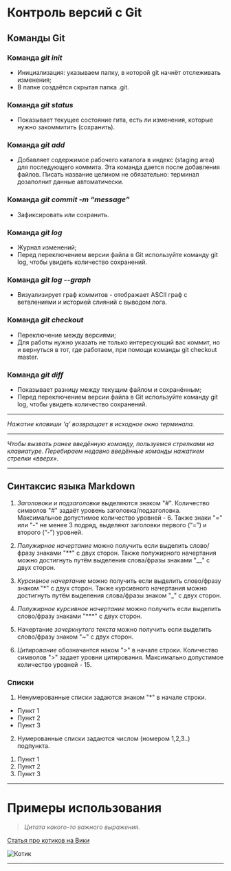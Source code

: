 # Контроль версий с Git
## __Команды Git__

### Команда *git init*
* Инициализация: указываем папку, в которой git начнёт отслеживать изменения;
* В папке создаётся скрытая папка .git.

### Команда *git status*
* Показывает текущее состояние гита, есть  ли изменения, которые нужно закоммитить (сохранить).

### Команда *git add*
* Добавляет содержимое рабочего каталога  в индекс (staging area) для последующего коммита. Эта команда дается после добавления файлов. Писать название целиком не обязательно: терминал дозаполнит данные автоматически.

### Команда *git commit -m “message”*
* Зафиксировать или сохранить.

### Команда *git log*
* Журнал изменений;
* Перед переключением версии файла в Git используйте команду git log, чтобы увидеть количество сохранений.

### Команда *git log --graph*
* Визуализирует граф коммитов - отображает ASCII граф с ветвлениями и историей слияний c выводом лога.

### Команда *git checkout*
* Переключение между версиями;
* Для работы нужно указать не только интересующий вас коммит, но и вернуться  в тот, где работаем, при помощи команды  git checkout master.

### Команда *git diff*
* Показывает разницу между текущим файлом и сохранённым;
* Перед переключением версии файла в Git используйте команду git log, чтобы увидеть количество сохранений.

***
*Нажатие клавиши ‘q’ возвращает  в исходное окно терминала.*
***
*Чтобы вызвать ранее введённую команду, пользуемся стрелками на клавиатуре. Перебираем недавно введённые команды нажатием стрелки «вверх».*
***

## __Синтаксис языка Markdown__
1. _Заголовоки и подзаголовки_ выделяются знаком "#". Количество символов "#" задаёт уровень заголовка/подзаголовка. Максимальное допустимое количество уровней - 6. Также знаки "=" или "-" не менее 3 подряд, выделяют заголовки  первого (“=”) и второго (“-”) уровней.

2. _Полужирное начертание_ можно получить если выделить слово/фразу знаками "**" с двух сторон. Также полужирного начертания можно достигнуть путём выделения слова/фразы знаками "__" с двух сторон.

3. _Курсивное начертание_ можно получить если выделить слово/фразу знаком "*" с двух сторон. Также курсивного начертания можно достигнуть путём выделения слова/фразы знаком "_" с двух сторон.

4. _Полужирное курсивное начертание_ можно получить если выделить слово/фразу знаками "***" с двух сторон.

5. Начертание _зачеркнутого текста_ можно получить если выделить слово/фразу знаком "~" с двух сторон.

6. _Цитирование_ обозначантся наком ">" в начале строки. Количество символов ">" задает уровни цитирования. Максимально допустимое количество уровней - 15.

### __Списки__

1. Ненумерованные списки задаются знаком "*" в начале строки.
* Пункт 1
* Пункт 2
* Пункт 3

2. Нумерованные списки задаются числом (номером 1,2,3..) подпункта.
1) Пункт 1
2) Пункт 2
3) Пункт 3

***
# Примеры использования
> *Цитата какого-то важного выражения.*

[Статья про котиков на Вики](https://ru.wikipedia.org/wiki/%D0%9A%D0%BE%D1%88%D0%BA%D0%B0)

![Котик](cat.jpg)

***